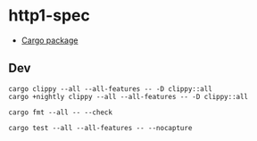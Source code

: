 # http1-spec

* [Cargo package](https://crates.io/crates/http1-spec)

## Dev

```
cargo clippy --all --all-features -- -D clippy::all
cargo +nightly clippy --all --all-features -- -D clippy::all

cargo fmt --all -- --check

cargo test --all --all-features -- --nocapture
```
